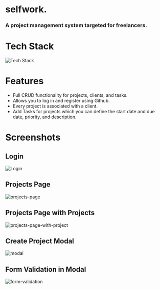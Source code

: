 # selfwork.
### A project management system targeted for freelancers.
# Tech Stack
![Tech Stack](https://user-images.githubusercontent.com/70309225/182041078-2d02c59a-87a6-48af-8b67-7493a7a3d74d.png)

# Features
- Full CRUD functionality for projects, clients, and tasks.
- Allows you to log in and register using Github.
- Every project is associated with a client.
- Add Tasks for projects which you can define the start date and due date, priority, and description.

# Screenshots
## Login
![Login](https://user-images.githubusercontent.com/70309225/182730168-a7594bc9-a9d1-4c69-93bc-5cffbb425ad9.PNG)
## Projects Page
![projects-page](https://user-images.githubusercontent.com/70309225/182730217-b7f123dd-d704-436c-a7a5-7a4bda8f947a.PNG)
## Projects Page with Projects
![projects-page-with-project](https://user-images.githubusercontent.com/70309225/182730249-58a2bf65-6ef7-4b32-ab6b-844631e00ebd.PNG)
## Create Project Modal
![modal](https://user-images.githubusercontent.com/70309225/182730274-0724d3ba-5a36-4f4b-8a82-241e72051f7f.PNG)
## Form Validation in Modal
![form-validation](https://user-images.githubusercontent.com/70309225/182730327-d4002e7c-f9f4-4ef4-aec3-eb2694c6bd77.PNG)
